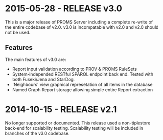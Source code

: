 2015-05-28 - RELEASE v3.0
=========================

This is a major release of PROMS Server including a complete re-write of the entire codebase of v2.0. v3.0 is incompatable with v2.0 and v2.0 should not be used. 

Features
--------
The main features of v3.0 are:

* Report input validation according to PROV & PROMS RuleSets
* System-independed RESTful SPARQL endpoint back end. Tested with both Fuseki/Jena and StarDog.
* 'Neighbours' view graphical represetation of all items in the database
* Named Graph Report storage allowing simple entire Report extraction


2014-10-15 - RELEASE v2.1
=========================

No longer supported or documented. This release used a non-tiplestore back-end for scalability testing. Scalability testing will be included in branches of the v3.0 codebase.
